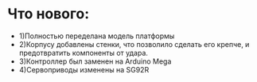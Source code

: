 # Что нового:
- 1)Полностью переделана модель платформы 
- 2)Корпусу добавлены стенки, что позволило сделать его крепче, и предотвратить компоненты от удара.
- 3)Контроллер был заменен на Arduino Mega
- 4)Сервоприводы изменены на SG92R


